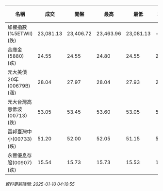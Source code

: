 | 名稱 | 成交 | 開盤 | 最高 | 最低 | 均價 | 成交金額(億) | 昨收 | 漲跌幅 | 漲跌 | 總量 | 昨量 | 振幅 |
| -------- | -------- | -------- | -------- |-------- | -------- | -------- |-------- |-------- |-------- | -------- | -------- |-------- |
|加權指數(%5ETWII) (跌)|23,081.13|23,406.72|23,463.96|23,081.13|-|3,829.04|23,407.33|1.39%|326.20|6,674,372|0|1.64%|
|合庫金(5880) (跌)|24.55|24.55|24.80|24.55|24.65|2.08|24.75|0.81%|0.20|8,435|12,428|1.01%|
|元大美債20年(00679B) (漲)|28.04|27.97|28.04|27.93|27.98|13.92|27.92|0.43%|0.12|49,729|81,475|0.39%|
|元大台灣高息低波(00713) (跌)|53.05|53.45|53.60|53.05|53.31|5.06|53.45|0.75%|0.40|9,485|6,789|1.03%|
|富邦臺灣中小(00733) (跌)|51.20|52.00|52.05|51.15|51.50|0.574|52.00|1.54%|0.80|1,115|454|1.73%|
|永豐優息存股(00907) (跌)|15.54|15.73|15.73|15.53|15.61|0.390|15.73|1.21%|0.19|2,500|964|1.27%|
###### 資料更新時間: 2025-01-10 04:10:55